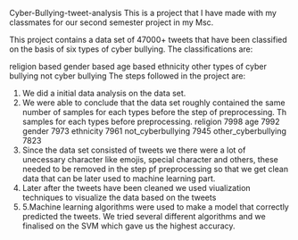 
Cyber-Bullying-tweet-analysis
This is a project that I have made with my classmates for our second semester project in my Msc.

This project contains a data set of 47000+ tweets that have been classified on the basis of six types of cyber bullying. The classifications are:

religion based
gender based
age based
ethnicity
other types of cyber bullying
not cyber bullying
The steps followed in the project are:

1. We did a initial data analysis on the data set.
2. We were able to conclude that the data set roughly contained the same number of samples for each types before the step of preprocessing. Th samples for each types before preprocessing. religion 7998 age 7992 gender 7973 ethnicity 7961 not_cyberbullying 7945 other_cyberbullying 7823
3. Since the data set consisted of tweets we there were a lot of unecessary character like emojis, special character and others, these needed to be removed in the step pf preprocessing so that we get clean data that can be later used to machine learning part.
4. Later after the tweets have been cleaned we used viualization techniques to visualize the data based on the tweets
5. 5.Machine learning algorithms were used to make a model that correctly predicted the tweets. We tried several different algorithms and we finalised on the SVM which gave us the highest accuracy.
